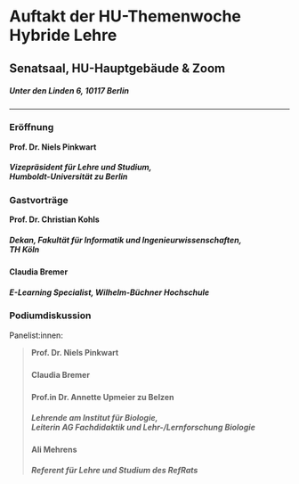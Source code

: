 # Auftakt der HU-Themenwoche Hybride Lehre
## Senatsaal, HU-Hauptgebäude & Zoom 
##### Unter den Linden 6, 10117 Berlin
---
### Eröffnung
**Prof. Dr. Niels Pinkwart**  
##### Vizepräsident für Lehre und Studium, <br> Humboldt-Universität zu Berlin 

### Gastvorträge 
**Prof. Dr. Christian Kohls**
##### Dekan, Fakultät für Informatik und Ingenieurwissenschaften,<br> TH Köln 
**Claudia Bremer**
##### E-Learning Specialist, Wilhelm-Büchner Hochschule 


### Podiumdiskussion 
Panelist:innen: 
> **Prof. Dr. Niels Pinkwart** 
> #####  
> **Claudia Bremer** 
> #####   
> **Prof.in Dr. Annette Upmeier zu Belzen** 
> ##### Lehrende am Institut für Biologie,<br> Leiterin AG Fachdidaktik und Lehr-/Lernforschung Biologie
> **Ali Mehrens** 
> ##### Referent für Lehre und Studium des RefRats



